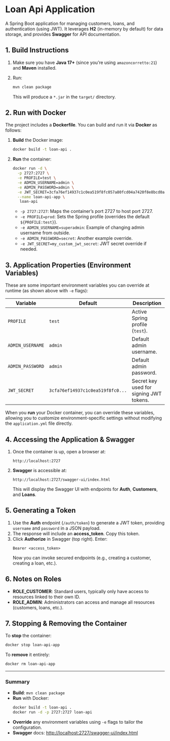
# Loan Api Application

A Spring Boot application for managing customers, loans, and authentication (using JWT). It leverages **H2** (in-memory by default) for data storage, and provides **Swagger** for API documentation.

## 1. Build Instructions

1. Make sure you have **Java 17+** (since you’re using `amazoncorretto:21`) and **Maven** installed.
2. Run:

   ```bash
   mvn clean package
   ```

   This will produce a `*.jar` in the `target/` directory.

## 2. Run with Docker

The project includes a **Dockerfile**. You can build and run it via **Docker** as follows:

1. **Build** the Docker image:

   ```bash
   docker build -t loan-api .
   ```
2. **Run** the container:

   ```bash
   docker run -d \
     -p 2727:2727 \
     -e PROFILE=test \
     -e ADMIN_USERNAME=admin \
     -e ADMIN_PASSWORD=admin \
     -e JWT_SECRET=3cfa76ef14937c1c0ea519f8fc057a80fcd04a7420f8e8bcd0a7567c272e007b \
     --name loan-api-app \
      loan-api
   ```

    - `-p 2727:2727`: Maps the container’s port 2727 to host port 2727.
    - `-e PROFILE=prod`: Sets the Spring profile (overrides the default `${PROFILE:test}`).
    - `-e ADMIN_USERNAME=superadmin`: Example of changing admin username from outside.
    - `-e ADMIN_PASSWORD=secret`: Another example override.
    - `-e JWT_SECRET=my_custom_jwt_secret`: JWT secret override if needed.

## 3. Application Properties (Environment Variables)

These are some important environment variables you can override at runtime (as shown above with `-e` flags):

| Variable                | Default                           | Description                                                       |
|-------------------------|-----------------------------------|-------------------------------------------------------------------|
| `PROFILE`              | `test`                            | Active Spring profile (`test`).                     |
| `ADMIN_USERNAME`        | `admin`                           | Default admin username.                                           |
| `ADMIN_PASSWORD`        | `admin`                           | Default admin password.                                           |
| `JWT_SECRET`            | `3cfa76ef14937c1c0ea519f8fc0...`  | Secret key used for signing JWT tokens.                           |

When you **run** your Docker container, you can override these variables, allowing you to customize environment-specific settings without modifying the `application.yml` file directly.

## 4. Accessing the Application & Swagger

1. Once the container is up, open a browser at:
   ```
   http://localhost:2727
   ```
2. **Swagger** is accessible at:
   ```
   http://localhost:2727/swagger-ui/index.html
   ```
   This will display the Swagger UI with endpoints for **Auth**, **Customers**, and **Loans**.

## 5. Generating a Token

1. Use the **Auth** endpoint (`/auth/token`) to generate a JWT token, providing `username` and `password` in a JSON payload.
2. The response will include an **access_token**. Copy this token.
3. Click **Authorize** in Swagger (top right). Enter:
   ```
   Bearer <access_token>
   ```
   Now you can invoke secured endpoints (e.g., creating a customer, creating a loan, etc.).

## 6. Notes on Roles

- **ROLE_CUSTOMER**: Standard users, typically only have access to resources linked to their own ID.
- **ROLE_ADMIN**: Administrators can access and manage all resources (customers, loans, etc.).

## 7. Stopping & Removing the Container

To **stop** the container:

```bash
docker stop loan-api-app
```

To **remove** it entirely:

```bash
docker rm loan-api-app
```

---

### Summary

- **Build**: `mvn clean package`
- **Run** with Docker:
  ```bash
  docker build -t loan-api .
  docker run -d -p 2727:2727 loan-api
  ```
- **Override** any environment variables using `-e` flags to tailor the configuration.
- **Swagger** docs: <http://localhost:2727/swagger-ui/index.html>
